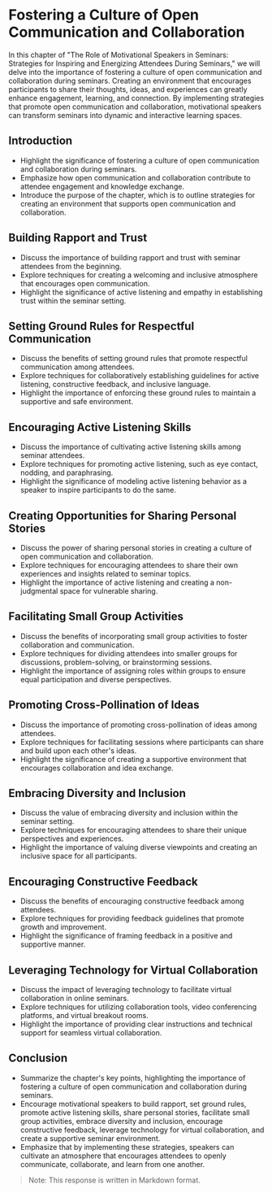 Fostering a Culture of Open Communication and Collaboration
====================================================================

In this chapter of "The Role of Motivational Speakers in Seminars: Strategies for Inspiring and Energizing Attendees During Seminars," we will delve into the importance of fostering a culture of open communication and collaboration during seminars. Creating an environment that encourages participants to share their thoughts, ideas, and experiences can greatly enhance engagement, learning, and connection. By implementing strategies that promote open communication and collaboration, motivational speakers can transform seminars into dynamic and interactive learning spaces.

**Introduction**
----------------

* Highlight the significance of fostering a culture of open communication and collaboration during seminars.
* Emphasize how open communication and collaboration contribute to attendee engagement and knowledge exchange.
* Introduce the purpose of the chapter, which is to outline strategies for creating an environment that supports open communication and collaboration.

**Building Rapport and Trust**
------------------------------

* Discuss the importance of building rapport and trust with seminar attendees from the beginning.
* Explore techniques for creating a welcoming and inclusive atmosphere that encourages open communication.
* Highlight the significance of active listening and empathy in establishing trust within the seminar setting.

**Setting Ground Rules for Respectful Communication**
-----------------------------------------------------

* Discuss the benefits of setting ground rules that promote respectful communication among attendees.
* Explore techniques for collaboratively establishing guidelines for active listening, constructive feedback, and inclusive language.
* Highlight the importance of enforcing these ground rules to maintain a supportive and safe environment.

**Encouraging Active Listening Skills**
---------------------------------------

* Discuss the importance of cultivating active listening skills among seminar attendees.
* Explore techniques for promoting active listening, such as eye contact, nodding, and paraphrasing.
* Highlight the significance of modeling active listening behavior as a speaker to inspire participants to do the same.

**Creating Opportunities for Sharing Personal Stories**
-------------------------------------------------------

* Discuss the power of sharing personal stories in creating a culture of open communication and collaboration.
* Explore techniques for encouraging attendees to share their own experiences and insights related to seminar topics.
* Highlight the importance of active listening and creating a non-judgmental space for vulnerable sharing.

**Facilitating Small Group Activities**
---------------------------------------

* Discuss the benefits of incorporating small group activities to foster collaboration and communication.
* Explore techniques for dividing attendees into smaller groups for discussions, problem-solving, or brainstorming sessions.
* Highlight the importance of assigning roles within groups to ensure equal participation and diverse perspectives.

**Promoting Cross-Pollination of Ideas**
----------------------------------------

* Discuss the importance of promoting cross-pollination of ideas among attendees.
* Explore techniques for facilitating sessions where participants can share and build upon each other's ideas.
* Highlight the significance of creating a supportive environment that encourages collaboration and idea exchange.

**Embracing Diversity and Inclusion**
-------------------------------------

* Discuss the value of embracing diversity and inclusion within the seminar setting.
* Explore techniques for encouraging attendees to share their unique perspectives and experiences.
* Highlight the importance of valuing diverse viewpoints and creating an inclusive space for all participants.

**Encouraging Constructive Feedback**
-------------------------------------

* Discuss the benefits of encouraging constructive feedback among attendees.
* Explore techniques for providing feedback guidelines that promote growth and improvement.
* Highlight the significance of framing feedback in a positive and supportive manner.

**Leveraging Technology for Virtual Collaboration**
---------------------------------------------------

* Discuss the impact of leveraging technology to facilitate virtual collaboration in online seminars.
* Explore techniques for utilizing collaboration tools, video conferencing platforms, and virtual breakout rooms.
* Highlight the importance of providing clear instructions and technical support for seamless virtual collaboration.

**Conclusion**
--------------

* Summarize the chapter's key points, highlighting the importance of fostering a culture of open communication and collaboration during seminars.
* Encourage motivational speakers to build rapport, set ground rules, promote active listening skills, share personal stories, facilitate small group activities, embrace diversity and inclusion, encourage constructive feedback, leverage technology for virtual collaboration, and create a supportive seminar environment.
* Emphasize that by implementing these strategies, speakers can cultivate an atmosphere that encourages attendees to openly communicate, collaborate, and learn from one another.

> Note: This response is written in Markdown format.
